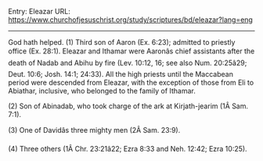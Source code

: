 Entry: Eleazar
URL: https://www.churchofjesuschrist.org/study/scriptures/bd/eleazar?lang=eng

---

God hath helped. (1) Third son of Aaron (Ex. 6:23); admitted to priestly office (Ex. 28:1). Eleazar and Ithamar were Aaronâs chief assistants after the death of Nadab and Abihu by fire (Lev. 10:12, 16; see also Num. 20:25â29; Deut. 10:6; Josh. 14:1; 24:33). All the high priests until the Maccabean period were descended from Eleazar, with the exception of those from Eli to Abiathar, inclusive, who belonged to the family of Ithamar.

(2) Son of Abinadab, who took charge of the ark at Kirjath-jearim (1Â Sam. 7:1).

(3) One of Davidâs three mighty men (2Â Sam. 23:9).

(4) Three others (1Â Chr. 23:21â22; Ezra 8:33 and Neh. 12:42; Ezra 10:25).

